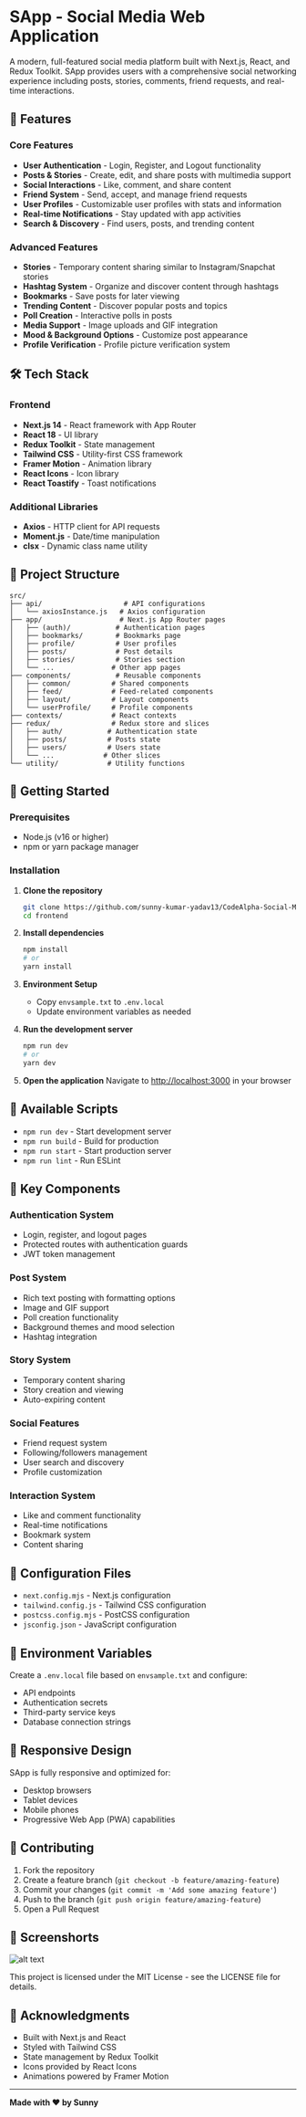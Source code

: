 # SApp - Social Media Web Application

A modern, full-featured social media platform built with Next.js, React, and Redux Toolkit. SApp provides users with a comprehensive social networking experience including posts, stories, comments, friend requests, and real-time interactions.

## 🚀 Features

### Core Features
- **User Authentication** - Login, Register, and Logout functionality
- **Posts & Stories** - Create, edit, and share posts with multimedia support
- **Social Interactions** - Like, comment, and share content
- **Friend System** - Send, accept, and manage friend requests
- **User Profiles** - Customizable user profiles with stats and information
- **Real-time Notifications** - Stay updated with app activities
- **Search & Discovery** - Find users, posts, and trending content

### Advanced Features
- **Stories** - Temporary content sharing similar to Instagram/Snapchat stories
- **Hashtag System** - Organize and discover content through hashtags
- **Bookmarks** - Save posts for later viewing
- **Trending Content** - Discover popular posts and topics
- **Poll Creation** - Interactive polls in posts
- **Media Support** - Image uploads and GIF integration
- **Mood & Background Options** - Customize post appearance
- **Profile Verification** - Profile picture verification system

## 🛠️ Tech Stack

### Frontend
- **Next.js 14** - React framework with App Router
- **React 18** - UI library
- **Redux Toolkit** - State management
- **Tailwind CSS** - Utility-first CSS framework
- **Framer Motion** - Animation library
- **React Icons** - Icon library
- **React Toastify** - Toast notifications

### Additional Libraries
- **Axios** - HTTP client for API requests
- **Moment.js** - Date/time manipulation
- **clsx** - Dynamic class name utility

## 📁 Project Structure

```
src/
├── api/                    # API configurations
│   └── axiosInstance.js   # Axios configuration
├── app/                   # Next.js App Router pages
│   ├── (auth)/           # Authentication pages
│   ├── bookmarks/        # Bookmarks page
│   ├── profile/          # User profiles
│   ├── posts/            # Post details
│   ├── stories/          # Stories section
│   └── ...              # Other app pages
├── components/           # Reusable components
│   ├── common/          # Shared components
│   ├── feed/            # Feed-related components
│   ├── layout/          # Layout components
│   └── userProfile/     # Profile components
├── contexts/            # React contexts
├── redux/               # Redux store and slices
│   ├── auth/           # Authentication state
│   ├── posts/          # Posts state
│   ├── users/          # Users state
│   └── ...            # Other slices
└── utility/            # Utility functions
```

## 🚀 Getting Started

### Prerequisites
- Node.js (v16 or higher)
- npm or yarn package manager

### Installation

1. **Clone the repository**
   ```bash
   git clone https://github.com/sunny-kumar-yadav13/CodeAlpha-Social-Media-Platform-Glimzo.git
   cd frontend
   ```

2. **Install dependencies**
   ```bash
   npm install
   # or
   yarn install
   ```

3. **Environment Setup**
   - Copy `envsample.txt` to `.env.local`
   - Update environment variables as needed

4. **Run the development server**
   ```bash
   npm run dev
   # or
   yarn dev
   ```

5. **Open the application**
   Navigate to [http://localhost:3000](http://localhost:3000) in your browser

## 📜 Available Scripts

- `npm run dev` - Start development server
- `npm run build` - Build for production
- `npm run start` - Start production server
- `npm run lint` - Run ESLint

## 🎨 Key Components

### Authentication System
- Login, register, and logout pages
- Protected routes with authentication guards
- JWT token management

### Post System
- Rich text posting with formatting options
- Image and GIF support
- Poll creation functionality
- Background themes and mood selection
- Hashtag integration

### Story System
- Temporary content sharing
- Story creation and viewing
- Auto-expiring content

### Social Features
- Friend request system
- Following/followers management
- User search and discovery
- Profile customization

### Interaction System
- Like and comment functionality
- Real-time notifications
- Bookmark system
- Content sharing

## 🔧 Configuration Files

- `next.config.mjs` - Next.js configuration
- `tailwind.config.js` - Tailwind CSS configuration
- `postcss.config.mjs` - PostCSS configuration
- `jsconfig.json` - JavaScript configuration

## 🔐 Environment Variables

Create a `.env.local` file based on `envsample.txt` and configure:
- API endpoints
- Authentication secrets
- Third-party service keys
- Database connection strings

## 📱 Responsive Design

SApp is fully responsive and optimized for:
- Desktop browsers
- Tablet devices  
- Mobile phones
- Progressive Web App (PWA) capabilities

## 🤝 Contributing

1. Fork the repository
2. Create a feature branch (`git checkout -b feature/amazing-feature`)
3. Commit your changes (`git commit -m 'Add some amazing feature'`)
4. Push to the branch (`git push origin feature/amazing-feature`)
5. Open a Pull Request

## 📸 Screenshorts

![alt text](public/images/Screenshot.png)

This project is licensed under the MIT License - see the LICENSE file for details.

## 🙏 Acknowledgments

- Built with Next.js and React
- Styled with Tailwind CSS
- State management by Redux Toolkit
- Icons provided by React Icons
- Animations powered by Framer Motion

---

**Made with ❤️ by Sunny**
